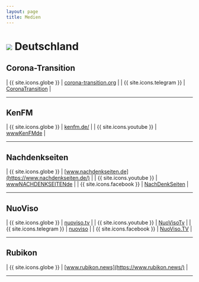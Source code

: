 ```yaml
---
layout: page
title: Medien
---
```


# <img src="{{site.baseurl}}/assets/img/flaggen/de.png"> Deutschland

## Corona-Transition

| {{ site.icons.globe }}    | [corona-transition.org](https://corona-transition.org) |
| {{ site.icons.telegram }} | [CoronaTransition](https://t.me/CoronaTransition) |

---

## KenFM

| {{ site.icons.globe }}    | [kenfm.de/](https://kenfm.de/) |
| {{ site.icons.youtube }}  | [wwwKenFMde](https://www.youtube.com/user/wwwKenFMde) |

---

## Nachdenkseiten

| {{ site.icons.globe }}    | [www.nachdenkseiten.de](https://www.nachdenkseiten.de/) |
| {{ site.icons.youtube }}  | [wwwNACHDENKSEITENde](https://www.youtube.com/user/wwwNACHDENKSEITENde) |
| {{ site.icons.facebook }} | [NachDenkSeiten](https://www.facebook.com/NachDenkSeiten) |

---

## NuoViso

| {{ site.icons.globe }}    | [nuoviso.tv](https://nuoviso.tv/) |
| {{ site.icons.youtube }}  | [NuoVisoTv](https://www.youtube.com/user/NuoVisoTv) |
| {{ site.icons.telegram }} | [nuoviso](https://t.me/nuoviso) |
| {{ site.icons.facebook }} | [NuoViso.TV](https://www.facebook.com/NuoViso.TV/) |

---

## Rubikon

| {{ site.icons.globe }}    | [www.rubikon.news](https://www.rubikon.news/) |

---
